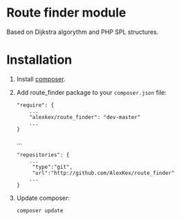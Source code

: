 # Route finder module

Based on Dijkstra algorythm and PHP SPL structures.

# Installation

1. Install [composer](http://getcomposer.org/).

2. Add route_finder package to your `composer.json` file:
    ```
    "require": {
        ...
        "alexkex/route_finder": "dev-master"
        ...
    }
    ```
    ...
    ```
    "repositories": {
        ...
         "type":"git",
         "url":"http://github.com/AlexKex/route_finder"
        ...
    }
    ```


3. Update composer:
    ```sh
    composer update
    ```


